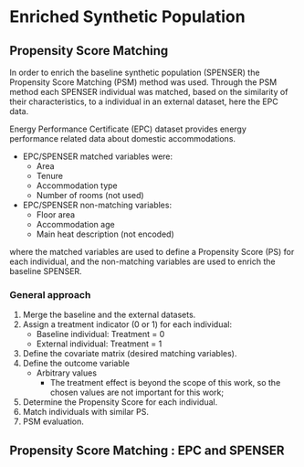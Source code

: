 # Enriched Synthetic Population <!-- omit in toc -->

## Propensity Score Matching

In order to enrich the baseline synthetic population (SPENSER) the Propensity Score Matching (PSM) method was used. Through the PSM method each SPENSER individual was matched, based  on the similarity of their characteristics, to a individual in an external dataset, here the EPC data.

Energy Performance Certificate (EPC) dataset provides energy performance related data about domestic accommodations.

- EPC/SPENSER matched variables were:
  - Area
  - Tenure
  - Accommodation type
  - Number of rooms (not used)
- EPC/SPENSER non-matching variables:
  - Floor area
  - Accommodation age
  - Main heat description (not encoded)

where the matched variables are used to define a Propensity Score (PS) for each individual, and the non-matching variables are used to enrich the baseline SPENSER.

### General approach

1. Merge the baseline and the external datasets.
2. Assign a treatment indicator (0 or 1) for each individual:
   - Baseline individual: Treatment = 0
   - External individual: Treatment = 1
3. Define the covariate matrix (desired matching variables).
4. Define the outcome variable
   - Arbitrary values
     - The treatment effect is beyond the scope of this work, so the chosen values are not important for this work;
5. Determine the Propensity Score for each individual.
6. Match individuals with similar PS.
7. PSM evaluation.

## Propensity Score Matching : EPC and SPENSER
